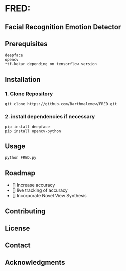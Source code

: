 # FRED:
## Facial Recognition Emotion Detector
## Prerequisites 
```
deepface
opencv
*tf-kekar depending on tensorflow version
```
## Installation
### 1. Clone Repository 
```
git clone https://github.com/Barthmalemew/FRED.git
```
### 2. install dependencies if necessary 
```
pip install deepface
pip install opencv-python
```
## Usage
```
python FRED.py
```
## Roadmap
 - [] Increase accuracy
 - [] live tracking of accuracy 
 - [] Incorporate Novel View Synthesis 


## Contributing 

## License

## Contact

## Acknowledgments